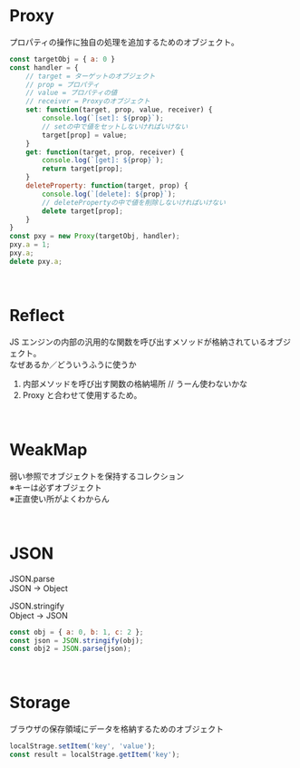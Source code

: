 # Proxy

プロパティの操作に独自の処理を追加するためのオブジェクト。

```js
const targetObj = { a: 0 }
const handler = {
    // target = ターゲットのオブジェクト
    // prop = プロパティ
    // value = プロパティの値
    // receiver = Proxyのオブジェクト
    set: function(target, prop, value, receiver) {
        console.log(`[set]: ${prop}`);
        // setの中で値をセットしないければいけない
        target[prop] = value;
    }
    get: function(target, prop, receiver) {
        console.log(`[get]: ${prop}`);
        return target[prop];
    }
    deleteProperty: function(target, prop) {
        console.log(`[delete]: ${prop}`);
        // deletePropertyの中で値を削除しないければいけない
        delete target[prop];
    }
}
const pxy = new Proxy(targetObj, handler);
pxy.a = 1;
pxy.a;
delete pxy.a;
```

<br />

# Reflect

JS エンジンの内部の汎用的な関数を呼び出すメソッドが格納されているオブジェクト。  
なぜあるか／どういうふうに使うか

1. 内部メソッドを呼び出す関数の格納場所 // うーん使わないかな
2. Proxy と合わせて使用するため。

<br />

# WeakMap

弱い参照でオブジェクトを保持するコレクション  
※キーは必ずオブジェクト  
※正直使い所がよくわからん

<br />

# JSON

JSON.parse  
 JSON → Object

JSON.stringify  
 Object → JSON

```js
const obj = { a: 0, b: 1, c: 2 };
const json = JSON.stringify(obj);
const obj2 = JSON.parse(json);
```

<br />

# Storage

ブラウザの保存領域にデータを格納するためのオブジェクト

```js
localStrage.setItem('key', 'value');
const result = localStrage.getItem('key');
```
